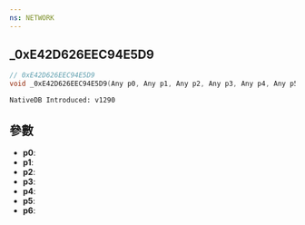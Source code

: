 ```yaml
---
ns: NETWORK
---
```

## _0xE42D626EEC94E5D9

```c
// 0xE42D626EEC94E5D9
void _0xE42D626EEC94E5D9(Any p0, Any p1, Any p2, Any p3, Any p4, Any p5, Any p6);
```

```
NativeDB Introduced: v1290
```

## 參數
* **p0**:
* **p1**:
* **p2**:
* **p3**:
* **p4**:
* **p5**:
* **p6**:
